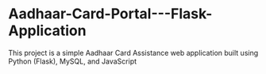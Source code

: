 # Aadhaar-Card-Portal---Flask-Application
This project is a simple Aadhaar Card Assistance web application built using Python (Flask), MySQL, and JavaScript
